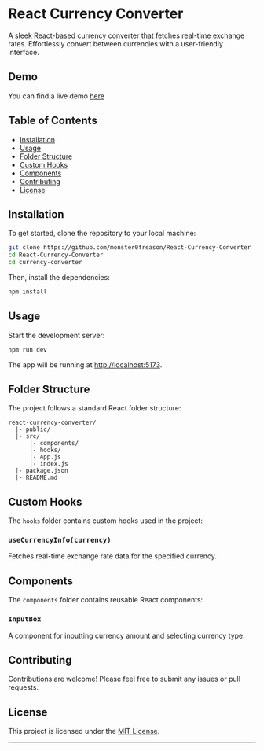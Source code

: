 

# React Currency Converter

A sleek React-based currency converter that fetches real-time exchange rates. Effortlessly convert between currencies with a user-friendly interface.

## Demo

You can find a live demo [here](https://currencyxchangepro.netlify.app/) 

## Table of Contents

- [Installation](#installation)
- [Usage](#usage)
- [Folder Structure](#folder-structure)
- [Custom Hooks](#custom-hooks)
- [Components](#components)
- [Contributing](#contributing)
- [License](#license)

## Installation

To get started, clone the repository to your local machine:

```bash
git clone https://github.com/monster0freason/React-Currency-Converter
cd React-Currency-Converter
cd currency-converter
```

Then, install the dependencies:

```bash
npm install
```

## Usage

Start the development server:

```bash
npm run dev
```

The app will be running at [http://localhost:5173](http://localhost:5173).

## Folder Structure

The project follows a standard React folder structure:

```
react-currency-converter/
  |- public/
  |- src/
      |- components/
      |- hooks/
      |- App.js
      |- index.js
  |- package.json
  |- README.md
```

## Custom Hooks

The `hooks` folder contains custom hooks used in the project:

### `useCurrencyInfo(currency)`

Fetches real-time exchange rate data for the specified currency.

## Components

The `components` folder contains reusable React components:

### `InputBox`

A component for inputting currency amount and selecting currency type.

## Contributing

Contributions are welcome! Please feel free to submit any issues or pull requests.

## License

This project is licensed under the [MIT License](LICENSE).

---

